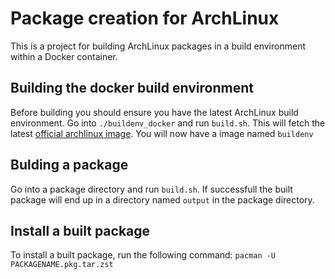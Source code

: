 # Package creation for ArchLinux
This is a project for building ArchLinux packages in a build environment within a Docker container.

## Building the docker build environment
Before building you should ensure you have the latest ArchLinux build environment.
Go into `./buildenv_docker` and run `build.sh`. This will fetch the latest [official archlinux image](https://hub.docker.com/_/archlinux).
You will now have a image named `buildenv`

## Bulding a package
Go into a package directory and run `build.sh`.
If successfull the built package will end up in a directory named `output` in the package directory.

## Install a built package
To install a built package, run the following command:
`pacman -U PACKAGENAME.pkg.tar.zst`
